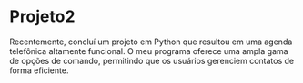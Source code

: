 # Projeto2
Recentemente, concluí um projeto em Python que resultou em uma agenda telefônica altamente funcional. O meu programa oferece uma ampla gama de opções de comando, permitindo que os usuários gerenciem contatos de forma eficiente. 
